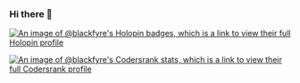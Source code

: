 ### Hi there 👋

[![An image of @blackfyre's Holopin badges, which is a link to view their full Holopin profile](https://holopin.me/blackfyre)](https://holopin.io/@blackfyre)

[![An image of @blackfyre's Codersrank stats, which is a link to view their full Codersrank profile](https://cr-ss-service.azurewebsites.net/api/ScreenShot?widget=summary&username=blackfyre)](https://profile.codersrank.io/user/blackfyre/)

 <!--
**blackfyre/blackfyre** is a ✨ _special_ ✨ repository because its `README.md` (this file) appears on your GitHub profile.

Here are some ideas to get you started:

- 🔭 I’m currently working on ...
- 🌱 I’m currently learning ...
- 👯 I’m looking to collaborate on ...
- 🤔 I’m looking for help with ...
- 💬 Ask me about ...
- 📫 How to reach me: ...
- 😄 Pronouns: ...
- ⚡ Fun fact: ...
-->
